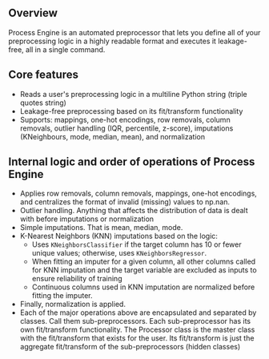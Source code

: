 ## Overview 
Process Engine is an automated preprocessor that lets you define all of your preprocessing logic in a highly readable format and executes it leakage-free, all in a single command.

## Core features
- Reads a user's preprocessing logic in a multiline Python string (triple quotes string)
- Leakage-free preprocessing based on its fit/transform functionality
- Supports: mappings, one-hot encodings, row removals, column removals, outlier handling (IQR, percentile, z-score), imputations (KNeighbours, mode, median, mean), and normalization

## Internal logic and order of operations of Process Engine
- Applies row removals, column removals, mappings, one-hot encodings, and centralizes the format of invalid (missing) values to np.nan.
- Outlier handling. Anything that affects the distribution of data is dealt with before imputations or normalization
- Simple imputations. That is mean, median, mode.
- K-Nearest Neighbors (KNN) imputations based on the logic:  
  - Uses `KNeighborsClassifier` if the target column has 10 or fewer unique values; otherwise, uses `KNeighborsRegressor`.  
  - When fitting an imputer for a given column, all other columns called for KNN imputation and the target variable are excluded as inputs to ensure reliability of training  
  - Continuous columns used in KNN imputation are normalized before fitting the imputer. 
- Finally, normalization is applied.
- Each of the major operations above are encapsulated and separated by classes. Call them sub-preprocessors. Each sub-preprocessor has its own fit/transform functionality. The Processor class is the master class with the fit/transform that exists for the user. Its fit/transform is just the aggregate fit/transform of the sub-preprocessors (hidden classes)

